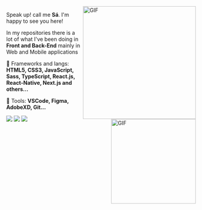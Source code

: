 <img align="right" alt="GIF" src="https://cdn.dribbble.com/users/1518535/screenshots/7927296/media/c1574c1dec3fbc5f8cacb35683586bbf.gif" width="300" />

<img align="right" alt="GIF" src="https://cdn.discordapp.com/attachments/901121346078117958/985677542285529088/linha-imagem-animada-0009.gif"  height="225" />

<p align="left">
  Speak up! call me <strong> Sá</strong>. I'm happy to see you here!
</p>

<p align="left">
  In my repositories there is a lot of what I've been doing in <strong>Front and Back-End</strong> mainly in Web and Mobile applications
</p>

<p align="left">
  💼 Frameworks and langs: <strong>HTML5, CSS3, JavaScript, Sass, TypeScript, React.js, React-Native, Next.js and others...</strong>
</p>

<p align="left">
  🌱 Tools: <strong>VSCode, Figma, AdobeXD, Git...</strong>
</p>

<p align="left">
  <a href="https://www.instagram.com/sa_filho/" alt="Instagram">
  <img src="https://img.shields.io/badge/-Instagram-DF0174?style=for-the-badge&logo=instagram&logoColor=white"/></a>
  
  <a href="https://www.linkedin.com/in/elzevir-de-sousa-s%C3%A1-filho-a37286187/" alt="Linkedin">
  <img src="https://img.shields.io/badge/-Linkedin-0e76a8?style=for-the-badge&logo=Linkedin&logoColor=white"/></a>

  <a href="https://www.facebook.com/elzevir.sa.filho/" alt="Facebook">
  <img src="https://img.shields.io/badge/-Facebook-3b5998?style=for-the-badge&logo=facebook&logoColor=white"/></a>
</p>

